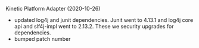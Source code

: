 Kinetic Platform Adapter (2020-10-26)
 * updated log4j and junit dependencies.  Junit went to 4.13.1 and log4j core api and slf4j-impl went to 2.13.2.  These we security upgrades for dependencies.
 * bumped  patch number